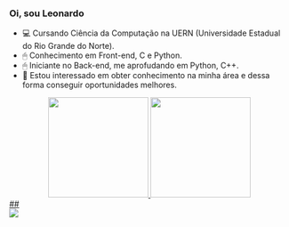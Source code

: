 ### Oi, sou Leonardo


- 💻 Cursando Ciência da Computação na UERN (Universidade Estadual do Rio Grande do Norte).
- 🖱 Conhecimento em Front-end, C e Python.
- 🖱 Iniciante no Back-end, me aprofudando em Python, C++.
- 👀 Estou interessado em obter conhecimento na minha área e dessa forma conseguir oportunidades melhores.

<div align="center">
  <a href="https://github.com/leoctescossia">
  <img height="180em" src="https://github-readme-stats.vercel.app/api?username=leoctescossia&show_icons=true&theme=dark&include_all_commits=true&count_private=true"/>
  <img height="180em" src="https://github-readme-stats.vercel.app/api/top-langs/?username=leoctescossia&layout=compact&langs_count=7&theme=dark"/>
</div>
##
<div>
   <a href="https://www.linkedin.com/in/leonardo-esc%C3%B3ssia-a6456a271/" target="_blank"><img src="https://img.shields.io/badge/-LinkedIn-%230077B5?style=for-the-badge&logo=linkedin&logoColor=white" target="_blank"></a> 
   
</div>
  
